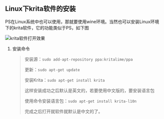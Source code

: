 ## Linux下krita软件的安装

PS在Linux系统中也可以使用，那就要使用wine环境。当然也可以安装Linux环境下的krita软件，它的功能类似于PS，如下图

![krita软件打开效果](/home/exile/project/Notes/Linux/软件安装/img/krita_install.png)

1. 安装命令

   > 安装源：`sudo add-apt-repository ppa:kritalime/ppa`
   >
   > 更新：`sudo apt-get update`
   >
   > 安装Krita：`sudo apt-get install krita`
   >
   > 这样安装成功之后默认是英文的，若要使用中文版的，要安装语言包
   >
   > 使用命令安装语言包：`sudo apt-get install krita-l10n`
   >
   > 完成之后打开就软件就默认是中文的了。
